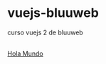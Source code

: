 # vuejs-bluuweb
curso vuejs 2 de bluuweb

<br />
<a href="./1.-holaMundo.html" target="_blank">Hola Mundo</a>
<br />
